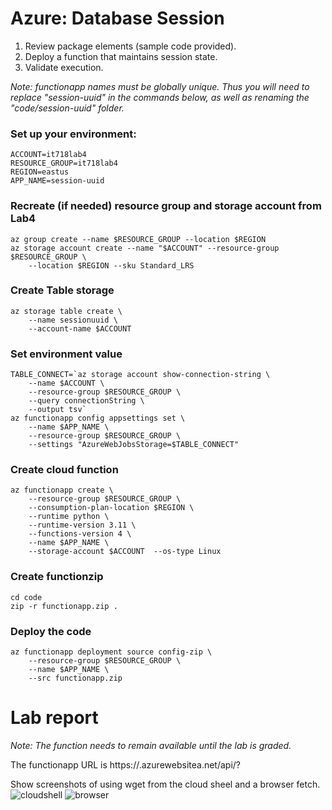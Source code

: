 # Azure: Database Session												
1.	Review package elements (sample code provided).
2.	Deploy a function that maintains session state.
3.	Validate execution.

*Note: functionapp names must be globally unique.  Thus you will need to replace "session-uuid" in the commands below, as well as renaming the "code/session-uuid" folder.*

### Set up your environment:
```
ACCOUNT=it718lab4
RESOURCE_GROUP=it718lab4
REGION=eastus
APP_NAME=session-uuid
```
###  Recreate (if needed) resource group and storage account from Lab4
```
az group create --name $RESOURCE_GROUP --location $REGION
az storage account create --name "$ACCOUNT" --resource-group $RESOURCE_GROUP \
    --location $REGION --sku Standard_LRS
```
### Create Table storage
```
az storage table create \
    --name sessionuuid \
    --account-name $ACCOUNT
```
### Set environment value
```
TABLE_CONNECT=`az storage account show-connection-string \
    --name $ACCOUNT \
    --resource-group $RESOURCE_GROUP \
    --query connectionString \
    --output tsv`
az functionapp config appsettings set \
    --name $APP_NAME \
    --resource-group $RESOURCE_GROUP \
    --settings "AzureWebJobsStorage=$TABLE_CONNECT"
```

### Create cloud function
```
az functionapp create \
    --resource-group $RESOURCE_GROUP \
    --consumption-plan-location $REGION \
    --runtime python \
    --runtime-version 3.11 \
    --functions-version 4 \
    --name $APP_NAME \
    --storage-account $ACCOUNT  --os-type Linux
```
### Create functionzip
```
cd code
zip -r functionapp.zip .
```
### Deploy the code
```
az functionapp deployment source config-zip \
    --resource-group $RESOURCE_GROUP \
    --name $APP_NAME \
    --src functionapp.zip
```
# Lab report

*Note: The function needs to remain available until the lab is graded.*

The functionapp URL is https://<your-function-name>.azurewebsitea.net/api/<your-function-name>?

Show screenshots of using wget from the cloud sheel and a browser fetch.
![cloudshell](Lab4-Azure-cli.png)
![browser](Lab4-Azure-browser.png)

